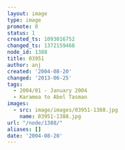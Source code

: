 ```yaml
---
layout: image
type: image
promote: 0
status: 1
created_ts: 1093016752
changed_ts: 1372159468
node_id: 1388
title: 03951
author: anj
created: '2004-08-20'
changed: '2013-06-25'
tags:
  - 2004/01 - January 2004
  - Karamea to Abel Tasman
images:
  - src: image/images/03951-1388.jpg
    name: 03951-1388.jpg
url: "/node/1388/"
aliases: []
date: '2004-08-20'
---
```


